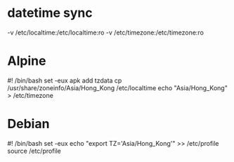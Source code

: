
# datetime sync

-v /etc/localtime:/etc/localtime:ro
-v /etc/timezone:/etc/timezone:ro

# Alpine
#! /bin/bash
set -eux
apk add tzdata
cp /usr/share/zoneinfo/Asia/Hong_Kong /etc/localtime
echo "Asia/Hong_Kong" > /etc/timezone

# Debian
#! /bin/bash
set -eux
echo "export TZ='Asia/Hong_Kong'"  >> /etc/profile 
source /etc/profile
